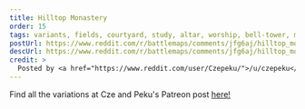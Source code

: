 ```yaml
---
title: Hilltop Monastery
order: 15
tags: variants, fields, courtyard, study, altar, worship, bell-tower, multi-level, above-ground, living-quarters, buildings, grass, day, variant:caves, variant:basement, variant:below-ground, variant:water, variant:infested, variant:magic-circles, variant:blood, variant:rain, variant:sunset, variant:wintery, variant:night, artist:czepeku
postUrl: https://www.reddit.com/r/battlemaps/comments/jfg6aj/hilltop_monastery_46x61/
descUrl: https://www.reddit.com/r/battlemaps/comments/jfg6aj/hilltop_monastery_46x61/g9jz7rj/
credit: >
  Posted by <a href="https://www.reddit.com/user/Czepeku/">/u/czepeku</a> to <a href="https://www.reddit.com/r/battlemaps/">/r/battlemaps</a> in Oct, 2020. <br/> Please support the artist on <a href="https://www.patreon.com/czepeku/posts">Patreon</a> and <a href="https://marketplace.roll20.net/browse/publisher/327/czepeku">Roll20</a>, as well as follow them on <a href="https://twitter.com/czepeku">Twitter</a>, <a href="https://www.artstation.com/czepeku">ArtStation</a>
---
```

Find all the variations at Cze and Peku's Patreon post <a href="https://www.patreon.com/posts/pseudodragon-42957429" title="Pseudodragon Lair by Czepeku on Patreon">here!</a>
